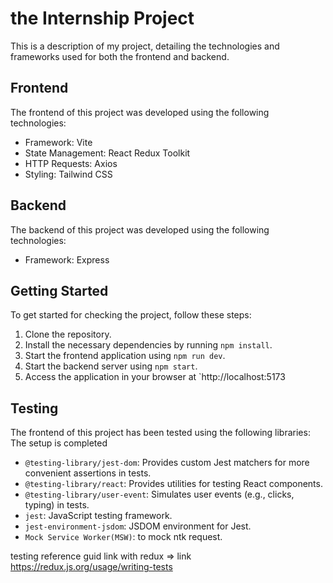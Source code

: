 # the Internship Project

This is a description of my project, detailing the technologies and frameworks used for both the frontend and backend.

## Frontend

The frontend of this project was developed using the following technologies:

- Framework: Vite
- State Management: React Redux Toolkit
- HTTP Requests: Axios
- Styling: Tailwind CSS

## Backend

The backend of this project was developed using the following technologies:

- Framework: Express


## Getting Started

To get started for checking the project, follow these steps:

1. Clone the repository.
2. Install the necessary dependencies by running `npm install`.
3. Start the frontend application using `npm run dev`.
4. Start the backend server using `npm start`.
5. Access the application in your browser at `http://localhost:5173



## Testing

The frontend of this project has been tested using the following libraries:
The setup is completed

- `@testing-library/jest-dom`: Provides custom Jest matchers for more convenient assertions in tests.
- `@testing-library/react`: Provides utilities for testing React components.
- `@testing-library/user-event`: Simulates user events (e.g., clicks, typing) in tests.
- `jest`: JavaScript testing framework.
- `jest-environment-jsdom`: JSDOM environment for Jest.
- `Mock Service Worker(MSW)`: to mock ntk request.

testing reference guid link with redux => link https://redux.js.org/usage/writing-tests
